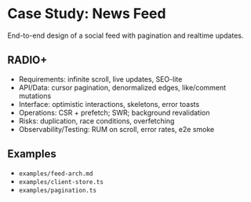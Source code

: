 # Case Study: News Feed

End-to-end design of a social feed with pagination and realtime updates.

## RADIO+
- Requirements: infinite scroll, live updates, SEO-lite
- API/Data: cursor pagination, denormalized edges, like/comment mutations
- Interface: optimistic interactions, skeletons, error toasts
- Operations: CSR + prefetch; SWR; background revalidation
- Risks: duplication, race conditions, overfetching
- Observability/Testing: RUM on scroll, error rates, e2e smoke

## Examples
- `examples/feed-arch.md`
- `examples/client-store.ts`
- `examples/pagination.ts`
